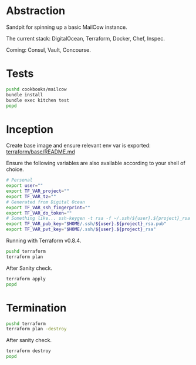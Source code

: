 # Abstraction

Sandpit for spinning up a basic MailCow instance.

The current stack: DigitalOcean, Terraform, Docker, Chef, Inspec.

Coming: Consul, Vault, Concourse.

# Tests

```sh
pushd cookbooks/mailcow
bundle install
bundle exec kitchen test
popd
```

# Inception

Create base image and ensure relevant env var is exported:
[terraform/base/README.md](https://github.com/Klazomenai/rehab.earth/blob/master/terraform/base/README.md)

Ensure the following variables are also available according to your shell of choice.
```sh
# Personal
export user=""
export TF_VAR_project=""
export TF_VAR_tz=""
# Generated from Digital Ocean
export TF_VAR_ssh_fingerprint=""
export TF_VAR_do_token=""
# Something like... ssh-keygen -t rsa -f ~/.ssh/${user}.${project}_rsa
export TF_VAR_pub_key="$HOME/.ssh/${user}.${project}_rsa.pub"
export TF_VAR_pvt_key="$HOME/.ssh/${user}.${project}_rsa"
```

Running with Terraform v0.8.4.
```sh
pushd terraform
terraform plan
```

After Sanity check.
```sh
terraform apply
popd
```

# Termination

```sh
pushd terraform
terraform plan -destroy
```

After sanity check.
```sh
terraform destroy
popd
```
